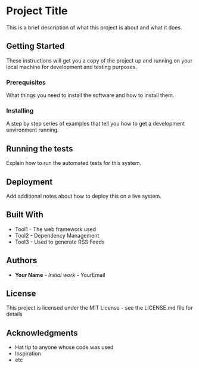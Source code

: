 # Project Title

This is a brief description of what this project is about and what it does.

## Getting Started

These instructions will get you a copy of the project up and running on your local machine for development and testing purposes.

### Prerequisites

What things you need to install the software and how to install them.


### Installing

A step by step series of examples that tell you how to get a development environment running.


## Running the tests

Explain how to run the automated tests for this system.

## Deployment

Add additional notes about how to deploy this on a live system.

## Built With

* Tool1 - The web framework used
* Tool2 - Dependency Management
* Tool3 - Used to generate RSS Feeds

## Authors

* **Your Name** - *Initial work* - YourEmail

## License

This project is licensed under the MIT License - see the LICENSE.md file for details

## Acknowledgments

* Hat tip to anyone whose code was used
* Inspiration
* etc
